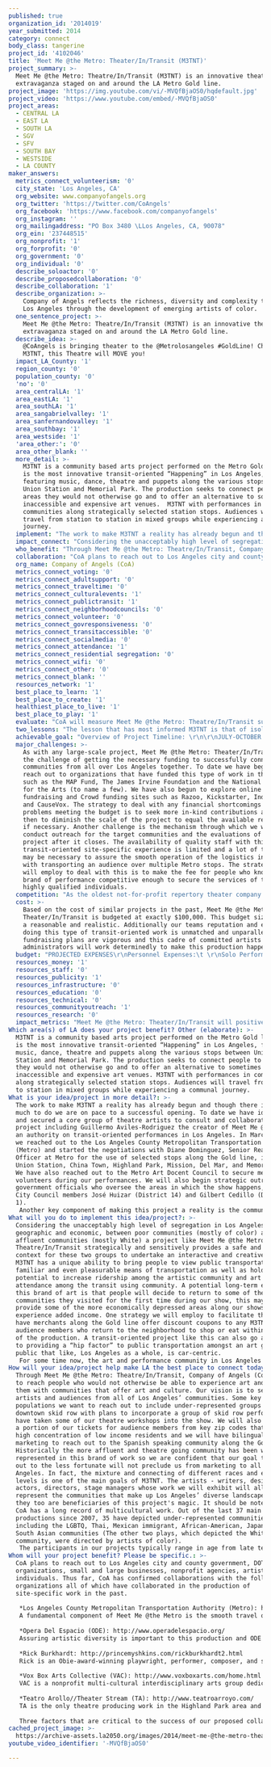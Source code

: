 ```yaml
---
published: true
organization_id: '2014019'
year_submitted: 2014
category: connect
body_class: tangerine
project_id: '4102046'
title: 'Meet Me @the Metro: Theater/In/Transit (M3TNT)'
project_summary: >-
  Meet Me @the Metro: Theatre/In/Transit (M3TNT) is an innovative theatrical
  extravaganza staged on and around the LA Metro Gold line. 
project_image: 'https://img.youtube.com/vi/-MVQfBjaOS0/hqdefault.jpg'
project_video: 'https://www.youtube.com/embed/-MVQfBjaOS0'
project_areas:
  - CENTRAL LA
  - EAST LA
  - SOUTH LA
  - SGV
  - SFV
  - SOUTH BAY
  - WESTSIDE
  - LA COUNTY
maker_answers:
  metrics_connect_volunteerism: '0'
  city_state: 'Los Angeles, CA'
  org_website: www.companyofangels.org
  org_twitter: 'https://twitter.com/CoAngels'
  org_facebook: 'https://www.facebook.com/companyofangels'
  org_instagram: ''
  org_mailingaddress: "PO Box 3480 \LLos Angeles, CA, 90078"
  org_ein: '237448515'
  org_nonprofit: '1'
  org_forprofit: '0'
  org_government: '0'
  org_individual: '0'
  describe_soloactor: '0'
  describe_proposedcollaboration: '0'
  describe_collaboration: '1'
  describe_organization: >-
    Company of Angels reflects the richness, diversity and complexity that is
    Los Angeles through the development of emerging artists of color. 
  one_sentence_project: >-
    Meet Me @the Metro: Theatre/In/Transit (M3TNT) is an innovative theatrical
    extravaganza staged on and around the LA Metro Gold line. 
  describe_idea: >-
    @CoAngels is bringing theater to the @Metrolosangeles #GoldLine! Check out
    M3TNT, this Theatre will MOVE you! 
  impact_LA_County: '1'
  region_county: '0'
  population_county: '0'
  'no': '0'
  area_centralLA: '1'
  area_eastLA: '1'
  area_southLA: '1'
  area_sangabrielvalley: '1'
  area_sanfernandovalley: '1'
  area_southbay: '1'
  area_westside: '1'
  'area_other:': '0'
  area_other_blank: ''
  more_detail: >-
    M3TNT is a community based arts project performed on the Metro Gold line. It
    is the most innovative transit-oriented “Happening” in Los Angeles,
    featuring music, dance, theatre and puppets along the various stops between
    Union Station and Memorial Park. The production seeks to connect people to
    areas they would not otherwise go and to offer an alternative to sometimes
    inaccessible and expensive art venues.  M3TNT with performances in
    communities along strategically selected station stops. Audiences will
    travel from station to station in mixed groups while experiencing a communal
    journey. 
  implement: "The work to make M3TNT a reality has already begun and though there is still much to do we are on pace to a successful opening. To date we have identified and secured a core group of theatre artists to consult and collaborate on the project including Guillermo Aviles-Rodriguez the creator of Meet Me @Metro and an authority on transit-oriented performances in Los Angeles. In March of 2014 we reached out to the Los Angeles County Metropolitan Transportation Authority (Metro) and started the negotiations with Diane Dominguez, Senior Real Estate Officer at Metro for the use of selected stops along the Gold line, including Union Station, China Town, Highland Park, Mission, Del Mar, and Memorial Park. We have also reached out to the Metro Art Docent Council to secure metro volunteers during our performances. We will also begin strategic outreach to government officials who oversee the areas in which the show happens, such as City Council members José Huizar (District 14) and Gilbert Cedillo (District 1). \r\nAnother key component of making this project a reality is the community councils and other organizations found along the Gold line route, they will most accurately know the hidden treasures of their community. Ideally, we want to have these groups collaborate in the development of the logistics of the project.  Currently our M3TNT production and artistic teams are assembling a strategic project plan to disseminate to potential community and artistic collaborators. It is after this that our artistic collaborators will be selected and oriented to Metro rules and regulations.  It is a goal of Company of Angels that all support staff attend a Metro safety training and so we have met with Richard Morallo of Metro’s Community Relations Office to secure spots for all our volunteers and staff well in advance of the technical rehearsal in April of 2015. In addition, it is our goal to secure all permits for performing spaces by November of 2014.  All artistic collaborators and performers will need to develop and rehearse their pieces while marketing and outreach plans are designed and executed.  During April 2015, we will go into tech rehearsals and performances for key stakeholders and community members. We are working on including a live feed of the opening performance as well as producing short commercials to advertise M3TNT on Metro’s Bus TV channel. During May – July 2015, the surveys distributed during performances will be analyzed and results presented to Metro. \r\n"
  impact_connect: "Considering the unacceptably high level of segregation in Los Angeles, both geographic and economic, between poor communities (mostly of color) and more affluent communities (mostly White) a project like Meet Me @the Metro: Theatre/In/Transit strategically and sensitively provides a safe and creative context for these two groups to undertake an interactive and creative journey. M3TNT has a unique ability to bring people to view public transportation as a familiar and even pleasurable means of transportation as well as holding the potential to increase ridership among the artistic community and art attendance among the transit using community. A potential long-term effect of this brand of art is that people will decide to return to some of the communities they visited for the first time during our show, this may even provide some of the more economically depressed areas along our shows route to experience added income. One strategy we will employ to facilitate this is to have merchants along the Gold line offer discount coupons to any M3TNT audience members who return to the neighborhood to shop or eat within a month of the production. A transit-oriented project like this can also go a long way to providing a “hip factor” to public transportation amongst an art going public that like, Los Angeles as a whole, is car-centric. \r\nFor some time now, the art and performance community in Los Angeles has been searching for a model to produce work that is sustainable, accessible and relevant; M3TNT offers a model that achieves these goals effectively. Too many low-income communities are left out of the equation when it comes to interactions with quality arts and performance. Often times, issues of geography prevent people from venturing too far outside their neighborhood. Knowing this, we have the responsibility to assure that the artist of the future will look for new and creative ways to collaborate with non-arts organizations to bring theater to the masses. M3TNT represents a new fusion between art and transit, transporting audience members through LA using a variety of site-specific artistic experiences along Metro.  People need this project because it connects them to quality art where they live and work, rather than requiring them to come to it. This project is participatory, encourages audiences to be an active part of the performances, and directly influences the shape and the trajectory of their experiences. \r\n"
  who_benefit: "Through Meet Me @the Metro: Theatre/In/Transit, Company of Angels (CoA) seeks to reach people who would not otherwise be able to experience art and connect them with communities that offer art and culture.  Our vision is to serve both artists and audiences from all of Los Angeles’ communities. Some key populations we want to reach out to include under-represented groups from downtown skid row with plans to incorporate a group of skid row performers who have taken some of our theatre workshops into the show. We will also set aside a portion of our tickets for audience members from key zip codes that have a high concentration of low income residents and we will have bilingual marketing to reach out to the Spanish speaking community along the Gold line. Historically the more affluent and theatre going community has been well represented in this brand of work so we are confident that our goal to reach out to the less fortunate will not preclude us from marketing to all of Los Angeles. In fact, the mixture and connecting of different races and economic levels is one of the main goals of M3TNT. The artists - writers, designers, actors, directors, stage managers whose work we will exhibit will all represent the communities that make up Los Angeles’ diverse landscape and so they too are beneficiaries of this project's magic. It should be noted, that CoA has a long record of multicultural work. Out of the last 37 main stage productions since 2007, 35 have depicted under-represented communities, including the LGBTQ, Thai, Mexican immigrant, African-American, Japanese, and South Asian communities (The other two plays, which depicted the White community, were directed by artists of color).\r\nThe participants in our projects typically range in age from late teen to adult and we will assure a high level of participation from this group in the staging of M3TNT. In the last 2 years, we have produced 10 original works exclusively by theater artists from under-represented groups in Los Angeles, including Latino, African-American, Asian, and LGBTQ and the make up of our M3TNT will be consistent with this trend.\r\n"
  collaboration: "CoA plans to reach out to Los Angeles city and county government, DOT, civic organizations, small and large businesses, nonprofit agencies, artists and individuals. Thus far, CoA has confirmed collaborations with the following organizations all of which have collaborated in the production of site-specific work in the past.  \r\n\r\n*Los Angeles County Metropolitan Transportation Authority (Metro): http://www.metro.net/\r\nA fundamental component of Meet Me @the Metro is the smooth travel of our audience from station to station. Metro is the most important organization to help with this. They will provide permits, a group of key volunteers and help with the visibility of the project.\r\n\r\n*Opera Del Espacio (ODE): http://www.operadelespacio.org/\r\nAssuring artistic diversity is important to this production and ODE brings just that, they are a movement based company and have participated in many site-specific transit-oriented projects on Metro trains. \r\n\r\n*Rick Burkhardt: http://princemyshkins.com/rickburkhardt2.html\r\nRick is an Obie-award-winning playwright, performer, composer, and songwriter whose original chamber music, theater, and text pieces have been performed all over the world. Rick has unparalleled experience composing music for site-specific transit-oriented projects on Metro trains.\r\n\r\n*Vox Box Arts Collective (VAC): http://www.voxboxarts.com/home.html\r\nVAC is a nonprofit multi-cultural interdisciplinary arts group dedicated to presenting live performance, film, and visual arts to children and adults of diverse incomes, cultures, and abilities. The Artistic Director has experience with Site-specific transit-oriented work. \r\n\r\n*Teatro Arollo//Theater Stream (TA): http://www.teatroarroyo.com/\r\nTA is the only theatre producing work in the Highland Park area and so they are vital to the artistic and geographic integrity of the project. \r\n\r\nThree factors that are critical to the success of our proposed collaboration with new collaborators are experience with site-specific work, availability of artists and coordination of scheduling.  When it comes to non-confirmed collaborators who have not experienced the power of transit-oriented site-specific work these three factors often come up.   \r\n"
  org_name: Company of Angels (CoA)
  metrics_connect_voting: '0'
  metrics_connect_adultsupport: '0'
  metrics_connect_traveltime: '0'
  metrics_connect_culturalevents: '1'
  metrics_connect_publictransit: '1'
  metrics_connect_neighborhoodcouncils: '0'
  metrics_connect_volunteer: '0'
  metrics_connect_govresponsiveness: '0'
  metrics_connect_transitaccessible: '0'
  metrics_connect_socialmedia: '0'
  metrics_connect_attendance: '1'
  metrics_connect_residential segregation: '0'
  metrics_connect_wifi: '0'
  metrics_connect_other: '0'
  metrics_connect_blank: ''
  resources_network: '1'
  best_place_to_learn: '1'
  best_place_to_create: '1'
  healthiest_place_to_live: '1'
  best_place_to_play: '1'
  evaluate: "CoA will measure Meet Me @the Metro: Theatre/In/Transit success through a variety of vehicles, including numerical and quantitative as well as visual and qualitative measurements.  We will conduct surveys with our audiences at each of our performances. The goal is to gauge our audience’s reaction to the various performances and the ranking of their experience on a scale of 1-10. We also collect data on the number of attendees from each of our target groups and other zip codes.\r\nIn terms of audience development, M3TNT will track how many ticketed audience members attend each group experience and will assign personnel at each station to track how many incidental audience members engage in performances there.  Bilingual (English/Spanish) online and hard copy surveys will be distributed to audience members to track their demographic information as well as their assessment of the performances, the experience overall, and their likelihood to attend a future festival and ride Metro in the future.  COA will also work with local business to determine how many M3TNT organizations purchase their services or products as well as how many M3TNT audience members, artists and staff (who will be identified by a special Metro badge from the Metro Art Docent Council) will frequent their business during the development and performances of M3TNT.  We hope to take these amounts and compare them to sales figures of non-M3TNT customers to determine the percent increase.  We will survey each of our collaborators about their experience working with Company of Angels and with this type of site-specific work. During the year following M3TNT, CoA will track all its participating companies, musicians and artists to determine the number of artists that collaborate with each other after the conclusion of M3TNT and to estimate the amount of new productions that we contributed in generating. \r\nFinally we are working with Metro on ways to verify how many of our audience members who had never used the Metro as a means of transportation, came back to ride the Metro and used their tap card after our performance closed. If this information cannot be obtained, we will explore the feasibility of another method of quantifying the project’s impact on ridership. \r\n"
  two_lessons: "The lesson that has most informed M3TNT is that of isolationism’s corrosive effect in Los Angeles, isolation between residents, cultures and even arts organizations, which negatively affects economic growth, multicultural cohesion and artistic progress throughout the city.  This challenge was identified in a discussions with CoA’s community, audience members, artists and arts practitioners throughout Los Angeles, revealing that while many of our youth today do not go beyond a 10 mile radius of their community, many greater LA residents do yearn to interact with people outside their community. Naturally, this segregation limits a community’s economic potential.  Moreover, while LA remains one of the most diverse cities on the planet, many communities exist in isolation, and opportunities for interaction between ethnicities are limited.  Unfortunately, many local theatres reflect this isolation, often producing art in silos in close proximity to one another with similar missions for similar audiences without collaborating, which stymies artistic creativity and advancement. M3TNT works to address these issues by developing an experience that encourages positive interactions between LA residents from different regions and diverse ethnicities through LA’s central Metro system, taking audiences out of their isolated communities and into other parts of the city.  Furthermore, by collaborating with other local artists and theatre companies, musical bands, arts organizations and solo performers from throughout LA, M3TNT spurs artistic awareness and progress while exposing audiences to art they might otherwise not have the opportunity to experience. This project’s unique mobility, participatory style, collaborative nature and grandiose scale have a positive impact on the progression of Los Angeles as a city that cares for all its residents regardless of geography or economic status. \r\nA second lesson that has inspired this project is the need to use the arts to connect people with communities in need of economic investment and vibrancy. M3TNT more than a traditional performance increases commerce during a production’s development since actors and support staff are buying their food and drink in the areas they are rehearsing in. These performances often inspire new artistic collaborative projects that are conceived and developed when residents return to the communities they visit during CoA’s show.  \r\n"
  achievable_goal: "Overview of Project Timeline: \r\n\r\nJULY-OCTOBER 2014\r\n* Apply for more funding \r\n* Identify more prospective arts partners \r\n* Continue planning meetings with Metro\r\n* Distribute request for proposals to the Los Angeles arts community\r\n* Draft performance schedule \r\n\r\nNOVEMBER 2014- FEBRUARY 2015\r\n* Publicly announce the official performance stations for Meet Me @the Metro\r\n* Notify selected lead artists and assign performance locations\r\n* Announce Meet Me @the Metro to the Los Angeles press \r\n* Project Meeting #1 with selected artists to discuss contracts, project schedules and perimeters of the project\r\n* Develop performance schedule \r\n* Begin advertising campaign\r\n\r\nMARCH 2015\r\n* Project Meeting #2 will involve a report back from the lead artist on progress on project development\r\n* Finalize performance schedule\r\n* Mail out save the date to dignitaries\r\n* Submission of the first draft of the project script\r\n\r\nAPRIL 2015\r\n* Project Meeting #3 will require submission of the first draft of the project script or proposal\r\n* Start four-week rehearsal process for each of the projects\r\n* Run-through of all projects with out technology\r\n* Run-through on location at the identified sites\r\n\r\nMAY 2015\r\n* Project Meeting #4 will require submission of the second draft of the project script and provide project teams with logical updates\r\n* Open show May 2nd run for two weeks (Sat. and Sun.) at 10:00am and 3:00pm\r\n* Report and review data from surveys\r\n "
  major_challenges: >-
    As with any large-scale project, Meet Me @the Metro: Theater/In/Transit has
    the challenge of getting the necessary funding to successfully connect
    communities from all over Los Angeles together. To date we have begun to
    reach out to organizations that have funded this type of work in the past
    such as the MAP Fund, The James Irvine Foundation and the National Endowment
    for the Arts (to name a few). We have also begun to explore online
    fundraising and Crowd funding sites such as Razoo, Kickstarter, Indie go go
    and CauseVox. The strategy to deal with any financial shortcomings or with
    problems meeting the budget is to seek more in-kind contributions and only
    then to diminish the scale of the project to equal the available resources
    if necessary. Another challenge is the mechanism through which we will
    conduct outreach for the target communities and the evaluations of the
    project after it closes. The availability of quality staff with this type of
    transit-oriented site-specific experience is limited and a lot of training
    may be necessary to assure the smooth operation of the logistics involved
    with transporting an audience over multiple Metro stops. The strategy we
    will employ to deal with this is to make the fee for people who know this
    brand of performance competitive enough to secure the services of these
    highly qualified individuals.   
  competition: "As the oldest not-for-profit repertory theater company in Los Angeles, CoA is unique in our more than fifty years of balancing transit-oriented performance, community outreach/engagement and site-specific work. CoA was incorporated by entertainment attorney Bertram Fields, and founders included actors Richard Chamberlain, Leonard Nimoy, Vic Morrow and Vic Tayback.\r\nThere are many organizations engaging in some of the same activities and others employing some of the same techniques, but only M3TNT is connecting all these ingredients together into a cohesive transit, performance and community centered whole. Some organizations doing similar work to CoA are: Chalk Repertory Theatre, CicLavia, Cornerstone Theater Company, Collage Dance Theater, The Industry, Opera Del Espacio and Watts Village Theater Company. \r\nCoA is unique in other ways as well; we dedicate ourselves to reaching out to Los Angeles in new and original ways. CoA depicts Los Angeles in all its multi-ethnic, multi-national, multi-lingual, multi-gendered glory. Over the last five years we have featured new work that depicts communities as diverse as West Hollywood, Montebello, Culver City, Thai and Latino Immigrants, and Skid Row. \r\nOur Mutual Education Theater Academy has worked with low-income residents in Boyle Heights and East LA where we presented adaptations of the Christmas Posadas with the residents of Boyle Heights in which we told the classic story of Mary and Joseph seeking shelter from the perspective of modern day issues like gentrification, gang violence, housing and unemployment in the community from 2007 to 2009. The 2010 production called Sense Us was inspired by one participant’s monologue on the census undertaken that year.  From this, the participants included monologues in the production of a time they felt counted and appreciated. In the 2011, production The Other Side of the Frame participants centered their stories within the Alexandria Hotel – the low-income housing facility where many of them lived. We are currently the only theatre company performing transit-oriented performance in site-specific locations.  \r\n"
  cost: >-
    Based on the cost of similar projects in the past, Meet Me @the Metro:
    Theater/In/Transit is budgeted at exactly $100,000. This budget size is both
    a reasonable and realistic. Additionally our teams reputation and experience
    doing this type of transit-oriented work is unmatched and unparalleled. Our
    fundraising plans are vigorous and this cadre of committed artists and
    administrators will work determinedly to make this production happen.    
  budget: "PROJECTED EXPENSES\r\nPersonnel Expenses:\t \r\nSolo Performers: Musicians, Dancers, Artists, etc.\t$7,000.00\r\nArtistic Dir. / Co-Curator (Armando Molina)\t        $5,000.00\r\nCommunity Liaisons \t\t\t\t\t$2,000.00\r\nLogistical Staff/ Tour Guides\t\t\t\t$7,000.00\r\nProducing Director (Selene Santiago)\t\t$5,000.00\r\nCo-Curator (Guillermo Aviles-Rodriguez)\t$4,000.00\r\nResearch Dramaturg (Eowyn Lindsey)\t$1,500.00\r\nTranslator/Interpreters/Audio describer\t$1,000.00\r\nManaging Producer (Richard Azurdia)\t\t$2,000.00\r\nProduction Manager (Maria Pasquarelli)\t$2,500.00\r\nStations Manager\t\t\t\t\t$2,000.00\r\nEditor/Proofer\t(Rachel Fain)\t\t$1,500.00\r\nAssociate Stations Manager\t\t\t$2,000.00\r\nTechnical Director \t\t\t\t\t$1,500.00\r\nCommissioned Theatre Companies (6 @ 2,000)$12,000.00\r\nCommunications Director (David Mack)\t  \t$2,000.00\r\nBilingual Marketing/PR Staff (Xavi Moreno)\t$2,000.00\r\nMarketing Associate  \t\t\t\t\t$1,500.00\r\nCoordinator for Volunteers\t\t\t\t$2,000.00\r\nAdministrative Personnel (Amelia Worfolk)$1,000.00\r\nTravel Expenses:\t \r\nArtist' Travel \t\t\t\t\t\t$2,000.00\r\nArtist' Transportation \t\t\t\t$1,000.00\r\nArtist' Lodging \t\t\t\t\t        $2,000.00\r\nOther Project-Related Expenses:\t \r\nSignage and T-shirt   \t\t\t\t     $2,000.00\r\nProject Development Director\t\t     $1,000.00\r\nWeb site, Logo, banner Design Printing   $3,000.00\r\nDocumentation/Archiving\t\t\t     $1,500.00\r\nSet Dressing (for each performance location) $3,000.00\r\nHistorical Research Materials/Exhibits\t $1,500.00\r\nMetro performance Venue Rental Fees$3,000.00\r\nMeeting/Rehearsal Space Rental Fees\t$2,000.00\r\nEquipment/Supplies \t\t\t\t\t$4,500.00\r\nContingency\t\t\t\t\t\t$7,500.00\r\nHospitality (for opening reception)\t$1,500.00\r\nTOTAL EXPENSES:\t\t\t\t\t$100,000.00\r\n\r\nNOTES\r\n*Audio describer - staff person to provide description for the visually impaired\r\n*Interpreter - staff person to provide sign language interpretation for the hearing impaired\r\n*Translator - staff person to provide translation for non-English and non- Spanish speakers\r\n*Trilingual Marketing - English, Spanish and Korean (the top three languages spoken in Los Angeles County) \r\n*Solo Performers will number in the 6 to 10 range.                                       \r\n*All names attached to jobs have at least two years experience working with CoA or on this concept. \r\n*Show will run for two weekends on Saturdays and Sundays with two shows per day (10am and 4pm) on each of the four show days. Each show will have approximately 75 audience members each.                                                                                              "
  resources_money: '1'
  resources_staff: '0'
  resources_publicity: '1'
  resources_infrastructure: '0'
  resources_education: '0'
  resources_technical: '0'
  resources_communityoutreach: '1'
  resources_research: '0'
  impact_metrics: "Meet Me @the Metro: Theater/In/Transit will positively impact the following LA2050 “Connect” Metrics: \r\n\r\n1. Attendance at cultural events  \t\t\t\t\t\t\t\t\t\t     2. Attendance at public/open street gatherings.\t\t\t\t\t\t\t                3. Number of public transit riders  \r\n\r\nIt is largely understood among the arts and performance community that people who have a positive experience in one type of venue or with one type of art will often seek to replicate that positive experience. However the mechanisms to enjoy art, is too often, littered with obstacles relating to five major factors: geography, practice, price, quality, and relevance.  This is why our collaborations with groups who work in a site-specific manner is key to our meeting these metrics. Site-specific work naturally removes or lowers these obstacles. Each company will meet new audience members through M3TNT and the cultural events that these companies stage in public/open street gatherings will be familiar to all of these new audience members. \r\nWhen M3TNT audiences connect to the quality work and art of our participating companies, we know that these audience members will be more likely to both attend another cultural event as well as other public/open street gatherings. Another way in which projects like M3TNT have increased ridership is by providing all audience members with reusable tap cards that they can keep with them for future use.  By developing commissioned work with theatre companies and artists from all over Los Angeles County M3TNT will support more multicultural theatrical work, broadening the breadth and quality of the field, as organizations and artists will take the best styles and practices from each other and employ them in their own neighborhoods.  \r\n\r\n"
Which area(s) of LA does your project benefit? Other (elaborate): >-
  M3TNT is a community based arts project performed on the Metro Gold line. It
  is the most innovative transit-oriented “Happening” in Los Angeles, featuring
  music, dance, theatre and puppets along the various stops between Union
  Station and Memorial Park. The production seeks to connect people to areas
  they would not otherwise go and to offer an alternative to sometimes
  inaccessible and expensive art venues. M3TNT with performances in communities
  along strategically selected station stops. Audiences will travel from station
  to station in mixed groups while experiencing a communal journey.
What is your idea/project in more detail?: >-
  The work to make M3TNT a reality has already begun and though there is still
  much to do we are on pace to a successful opening. To date we have identified
  and secured a core group of theatre artists to consult and collaborate on the
  project including Guillermo Aviles-Rodriguez the creator of Meet Me @Metro and
  an authority on transit-oriented performances in Los Angeles. In March of 2014
  we reached out to the Los Angeles County Metropolitan Transportation Authority
  (Metro) and started the negotiations with Diane Dominguez, Senior Real Estate
  Officer at Metro for the use of selected stops along the Gold line, including
  Union Station, China Town, Highland Park, Mission, Del Mar, and Memorial Park.
  We have also reached out to the Metro Art Docent Council to secure metro
  volunteers during our performances. We will also begin strategic outreach to
  government officials who oversee the areas in which the show happens, such as
  City Council members José Huizar (District 14) and Gilbert Cedillo (District
  1). 
   Another key component of making this project a reality is the community councils and other organizations found along the Gold line route, they will most accurately know the hidden treasures of their community. Ideally, we want to have these groups collaborate in the development of the logistics of the project. Currently our M3TNT production and artistic teams are assembling a strategic project plan to disseminate to potential community and artistic collaborators. It is after this that our artistic collaborators will be selected and oriented to Metro rules and regulations. It is a goal of Company of Angels that all support staff attend a Metro safety training and so we have met with Richard Morallo of Metro’s Community Relations Office to secure spots for all our volunteers and staff well in advance of the technical rehearsal in April of 2015. In addition, it is our goal to secure all permits for performing spaces by November of 2014. All artistic collaborators and performers will need to develop and rehearse their pieces while marketing and outreach plans are designed and executed. During April 2015, we will go into tech rehearsals and performances for key stakeholders and community members. We are working on including a live feed of the opening performance as well as producing short commercials to advertise M3TNT on Metro’s Bus TV channel. During May – July 2015, the surveys distributed during performances will be analyzed and results presented to Metro.
What will you do to implement this idea/project?: >-
  Considering the unacceptably high level of segregation in Los Angeles, both
  geographic and economic, between poor communities (mostly of color) and more
  affluent communities (mostly White) a project like Meet Me @the Metro:
  Theatre/In/Transit strategically and sensitively provides a safe and creative
  context for these two groups to undertake an interactive and creative journey.
  M3TNT has a unique ability to bring people to view public transportation as a
  familiar and even pleasurable means of transportation as well as holding the
  potential to increase ridership among the artistic community and art
  attendance among the transit using community. A potential long-term effect of
  this brand of art is that people will decide to return to some of the
  communities they visited for the first time during our show, this may even
  provide some of the more economically depressed areas along our shows route to
  experience added income. One strategy we will employ to facilitate this is to
  have merchants along the Gold line offer discount coupons to any M3TNT
  audience members who return to the neighborhood to shop or eat within a month
  of the production. A transit-oriented project like this can also go a long way
  to providing a “hip factor” to public transportation amongst an art going
  public that like, Los Angeles as a whole, is car-centric. 
   For some time now, the art and performance community in Los Angeles has been searching for a model to produce work that is sustainable, accessible and relevant; M3TNT offers a model that achieves these goals effectively. Too many low-income communities are left out of the equation when it comes to interactions with quality arts and performance. Often times, issues of geography prevent people from venturing too far outside their neighborhood. Knowing this, we have the responsibility to assure that the artist of the future will look for new and creative ways to collaborate with non-arts organizations to bring theater to the masses. M3TNT represents a new fusion between art and transit, transporting audience members through LA using a variety of site-specific artistic experiences along Metro. People need this project because it connects them to quality art where they live and work, rather than requiring them to come to it. This project is participatory, encourages audiences to be an active part of the performances, and directly influences the shape and the trajectory of their experiences.
How will your idea/project help make LA the best place to connect today? In LA2050?: >-
  Through Meet Me @the Metro: Theatre/In/Transit, Company of Angels (CoA) seeks
  to reach people who would not otherwise be able to experience art and connect
  them with communities that offer art and culture. Our vision is to serve both
  artists and audiences from all of Los Angeles’ communities. Some key
  populations we want to reach out to include under-represented groups from
  downtown skid row with plans to incorporate a group of skid row performers who
  have taken some of our theatre workshops into the show. We will also set aside
  a portion of our tickets for audience members from key zip codes that have a
  high concentration of low income residents and we will have bilingual
  marketing to reach out to the Spanish speaking community along the Gold line.
  Historically the more affluent and theatre going community has been well
  represented in this brand of work so we are confident that our goal to reach
  out to the less fortunate will not preclude us from marketing to all of Los
  Angeles. In fact, the mixture and connecting of different races and economic
  levels is one of the main goals of M3TNT. The artists - writers, designers,
  actors, directors, stage managers whose work we will exhibit will all
  represent the communities that make up Los Angeles’ diverse landscape and so
  they too are beneficiaries of this project's magic. It should be noted, that
  CoA has a long record of multicultural work. Out of the last 37 main stage
  productions since 2007, 35 have depicted under-represented communities,
  including the LGBTQ, Thai, Mexican immigrant, African-American, Japanese, and
  South Asian communities (The other two plays, which depicted the White
  community, were directed by artists of color).
   The participants in our projects typically range in age from late teen to adult and we will assure a high level of participation from this group in the staging of M3TNT. In the last 2 years, we have produced 10 original works exclusively by theater artists from under-represented groups in Los Angeles, including Latino, African-American, Asian, and LGBTQ and the make up of our M3TNT will be consistent with this trend.
Whom will your project benefit? Please be specific.: >-
  CoA plans to reach out to Los Angeles city and county government, DOT, civic
  organizations, small and large businesses, nonprofit agencies, artists and
  individuals. Thus far, CoA has confirmed collaborations with the following
  organizations all of which have collaborated in the production of
  site-specific work in the past. 
   
   *Los Angeles County Metropolitan Transportation Authority (Metro): http://www.metro.net/
   A fundamental component of Meet Me @the Metro is the smooth travel of our audience from station to station. Metro is the most important organization to help with this. They will provide permits, a group of key volunteers and help with the visibility of the project.
   
   *Opera Del Espacio (ODE): http://www.operadelespacio.org/
   Assuring artistic diversity is important to this production and ODE brings just that, they are a movement based company and have participated in many site-specific transit-oriented projects on Metro trains. 
   
   *Rick Burkhardt: http://princemyshkins.com/rickburkhardt2.html
   Rick is an Obie-award-winning playwright, performer, composer, and songwriter whose original chamber music, theater, and text pieces have been performed all over the world. Rick has unparalleled experience composing music for site-specific transit-oriented projects on Metro trains.
   
   *Vox Box Arts Collective (VAC): http://www.voxboxarts.com/home.html
   VAC is a nonprofit multi-cultural interdisciplinary arts group dedicated to presenting live performance, film, and visual arts to children and adults of diverse incomes, cultures, and abilities. The Artistic Director has experience with Site-specific transit-oriented work. 
   
   *Teatro Arollo//Theater Stream (TA): http://www.teatroarroyo.com/
   TA is the only theatre producing work in the Highland Park area and so they are vital to the artistic and geographic integrity of the project. 
   
   Three factors that are critical to the success of our proposed collaboration with new collaborators are experience with site-specific work, availability of artists and coordination of scheduling. When it comes to non-confirmed collaborators who have not experienced the power of transit-oriented site-specific work these three factors often come up.
cached_project_image: >-
  https://archive-assets.la2050.org/images/2014/meet-me-@the-metro-theater-in-transit-m3tnt/img.youtube.com/vi/-MVQfBjaOS0/hqdefault.jpg
youtube_video_identifier: '-MVQfBjaOS0'

---
```

